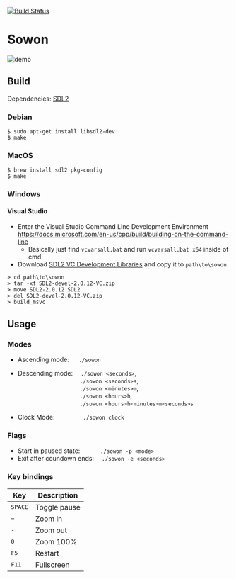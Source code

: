 [![Build Status](https://github.com/tsoding/sowon/workflows/CI/badge.svg)](https://github.com/tsoding/sowon/actions)

# Sowon

![demo](./demo.gif)

## Build

Dependencies: [SDL2](https://www.libsdl.org/download-2.0.php)

### Debian
```console
$ sudo apt-get install libsdl2-dev
$ make
```

### MacOS

```console
$ brew install sdl2 pkg-config
$ make
```

### Windows

#### Visual Studio

- Enter the Visual Studio Command Line Development Environment https://docs.microsoft.com/en-us/cpp/build/building-on-the-command-line
  - Basically just find `vcvarsall.bat` and run `vcvarsall.bat x64` inside of cmd
- Download [SDL2 VC Development Libraries](https://libsdl.org/release/SDL2-devel-2.0.12-VC.zip) and copy it to `path\to\sowon`

```console
> cd path\to\sowon
> tar -xf SDL2-devel-2.0.12-VC.zip
> move SDL2-2.0.12 SDL2
> del SDL2-devel-2.0.12-VC.zip
> build_msvc
```

## Usage

### Modes

- Ascending mode: &emsp; `./sowon`
- Descending mode: &emsp;`./sowon <seconds>`,  
  &emsp;&emsp;&emsp;&emsp;&emsp;&emsp;&emsp;&emsp;&emsp;&emsp;`./sowon <seconds>s`,  
  &emsp;&emsp;&emsp;&emsp;&emsp;&emsp;&emsp;&emsp;&emsp;&emsp;`./sowon <minutes>m`,  
  &emsp;&emsp;&emsp;&emsp;&emsp;&emsp;&emsp;&emsp;&emsp;&emsp;`./sowon <hours>h`,  
  &emsp;&emsp;&emsp;&emsp;&emsp;&emsp;&emsp;&emsp;&emsp;&emsp;`./sowon <hours>h<minutes>m<seconds>s`

- Clock Mode: &emsp;&emsp;&emsp;&emsp; `./sowon clock`


### Flags

- Start in paused state: &emsp;&emsp;&emsp;`./sowon -p <mode>`
- Exit after coundown ends: &emsp;`./sowon -e <seconds>`


### Key bindings

| Key | Description |
| --- | --- |
| <kbd>SPACE</kbd> | Toggle pause |
| <kbd>=</kbd> | Zoom in |
| <kbd>-</kbd> | Zoom out |
| <kbd>0</kbd> | Zoom 100% |
| <kbd>F5</kbd> | Restart |
| <kbd>F11</kbd> | Fullscreen |
